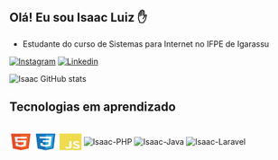 ## Olá! Eu sou Isaac Luiz ✋

- Estudante do curso de Sistemas para Internet no IFPE de Igarassu

[![Instagram](https://img.shields.io/badge/Instagram-E4405F?style=for-the-badge&logo=instagram&logoColor=white)](https://www.instagram.com/isaac_luizzx/)
[![Linkedin](https://img.shields.io/badge/LinkedIn-0077B5?style=for-the-badge&logo=linkedin&logoColor=white)](https://www.linkedin.com/in/isaac-luiz-747034258/)

![Isaac GitHub stats](https://github-readme-stats.vercel.app/api?username=IsaacLuiz88&show_icons=true&theme=tokyonight)

## Tecnologias em aprendizado

<div style="display: inline_block"><br>
  <img align="center" alt="Isaac-HTML" height="30" width="40" src="https://raw.githubusercontent.com/devicons/devicon/master/icons/html5/html5-original.svg">
  <img align="center" alt="Isaac-CSS" height="30" width="40" src="https://raw.githubusercontent.com/devicons/devicon/master/icons/css3/css3-original.svg">
  <img align="center" alt="Isaac-Js" height="30" width="40" src="https://raw.githubusercontent.com/devicons/devicon/master/icons/javascript/javascript-plain.svg">
  <img align="center" alt="Isaac-PHP" height="30" width="40" src="https://cdn.jsdelivr.net/gh/devicons/devicon/icons/php/php-original.svg"/>
  <img align="center" alt="Isaac-Java" height="30" width="40" src="https://cdn.jsdelivr.net/gh/devicons/devicon/icons/java/java-original.svg"/>
  <img align="center" alt="Isaac-Laravel" height="30" width="40" src="https://cdn.jsdelivr.net/gh/devicons/devicon/icons/laravel/laravel-plain.svg" />
</div>

